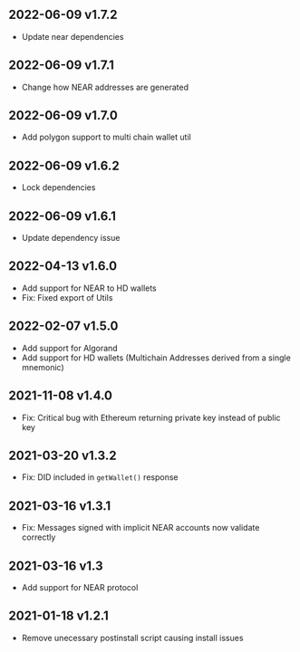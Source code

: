 ## 2022-06-09 v1.7.2

- Update near dependencies

## 2022-06-09 v1.7.1

- Change how NEAR addresses are generated

## 2022-06-09 v1.7.0

- Add polygon support to multi chain wallet util

## 2022-06-09 v1.6.2

- Lock dependencies

## 2022-06-09 v1.6.1

- Update dependency issue

## 2022-04-13 v1.6.0

- Add support for NEAR to HD wallets
- Fix: Fixed export of Utils

## 2022-02-07 v1.5.0

- Add support for Algorand
- Add support for HD wallets (Multichain Addresses derived from a single mnemonic)

## 2021-11-08 v1.4.0

- Fix: Critical bug with Ethereum returning private key instead of public key

## 2021-03-20 v1.3.2

- Fix: DID included in `getWallet()` response

## 2021-03-16 v1.3.1

- Fix: Messages signed with implicit NEAR accounts now validate correctly

## 2021-03-16 v1.3

- Add support for NEAR protocol

## 2021-01-18 v1.2.1

- Remove unecessary postinstall script causing install issues
